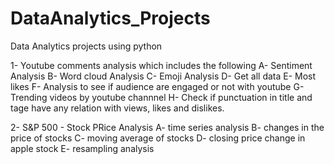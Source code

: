 # DataAnalytics_Projects
Data Analytics projects using python 

1- Youtube comments analysis which includes the following
A- Sentiment Analysis
B- Word cloud Analysis
C- Emoji Analysis 
D- Get all data 
E- Most likes 
F- Analysis to see if audience are engaged or not with youtube 
G- Trending videos by youtube channnel 
H- Check if punctuation in title and tage have any relation with views, likes and dislikes. 

2- S&P 500 - Stock PRice Analysis
A- time series analysis 
B- changes in the price of stocks
C- moving average of stocks
D- closing price change in apple stock
E- resampling analysis 
